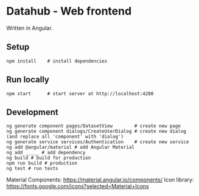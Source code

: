 
# Datahub - Web frontend
Written in Angular.

## Setup
```shell
npm install    # install dependencies
```

## Run locally
```shell
npm start      # start server at http://localhost:4200
```

## Development
```shell
ng generate component pages/DatasetView        # create new page
ng generate component dialogs/CreateUserDialog # create new dialog (and replace all 'component' with 'dialog')
ng generate service services/Authentication    # create new service
ng add @angular/material # add Angular Material
ng add _____ # add dependency
ng build # build for production
npm run build # production
ng test # run tests
```

Material Components: https://material.angular.io/components/
Icon library: https://fonts.google.com/icons?selected=Material+Icons
